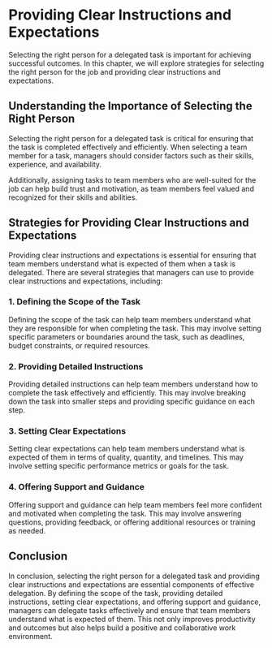 # Providing Clear Instructions and Expectations

Selecting the right person for a delegated task is important for achieving successful outcomes. In this chapter, we will explore strategies for selecting the right person for the job and providing clear instructions and expectations.

Understanding the Importance of Selecting the Right Person
----------------------------------------------------------

Selecting the right person for a delegated task is critical for ensuring that the task is completed effectively and efficiently. When selecting a team member for a task, managers should consider factors such as their skills, experience, and availability.

Additionally, assigning tasks to team members who are well-suited for the job can help build trust and motivation, as team members feel valued and recognized for their skills and abilities.

Strategies for Providing Clear Instructions and Expectations
------------------------------------------------------------

Providing clear instructions and expectations is essential for ensuring that team members understand what is expected of them when a task is delegated. There are several strategies that managers can use to provide clear instructions and expectations, including:

### 1. Defining the Scope of the Task

Defining the scope of the task can help team members understand what they are responsible for when completing the task. This may involve setting specific parameters or boundaries around the task, such as deadlines, budget constraints, or required resources.

### 2. Providing Detailed Instructions

Providing detailed instructions can help team members understand how to complete the task effectively and efficiently. This may involve breaking down the task into smaller steps and providing specific guidance on each step.

### 3. Setting Clear Expectations

Setting clear expectations can help team members understand what is expected of them in terms of quality, quantity, and timelines. This may involve setting specific performance metrics or goals for the task.

### 4. Offering Support and Guidance

Offering support and guidance can help team members feel more confident and motivated when completing the task. This may involve answering questions, providing feedback, or offering additional resources or training as needed.

Conclusion
----------

In conclusion, selecting the right person for a delegated task and providing clear instructions and expectations are essential components of effective delegation. By defining the scope of the task, providing detailed instructions, setting clear expectations, and offering support and guidance, managers can delegate tasks effectively and ensure that team members understand what is expected of them. This not only improves productivity and outcomes but also helps build a positive and collaborative work environment.
